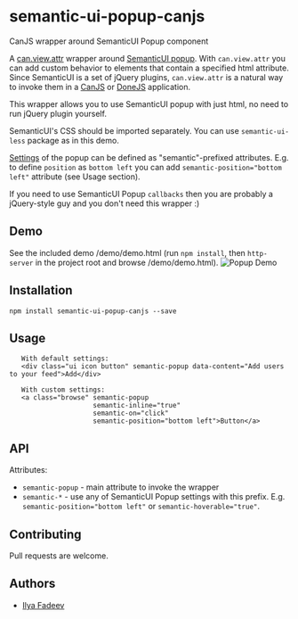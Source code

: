 # semantic-ui-popup-canjs
CanJS wrapper around SemanticUI Popup component

A [can.view.attr](https://canjs.com/docs/can.view.attr.html) wrapper around [SemanticUI popup](http://semantic-ui.com/modules/popup.html). With `can.view.attr` you can add custom behavior to elements that contain a specified html attribute. Since SemanticUI is a set of jQuery plugins, `can.view.attr` is a natural way to invoke them in a [CanJS](https://canjs.com) or [DoneJS](https://donejs.com/) application.

This wrapper allows you to use SemanticUI popup with just html, no need to run jQuery plugin yourself.

SemanticUI's CSS should be imported separately. You can use `semantic-ui-less` package as in this demo.

[Settings](http://semantic-ui.com/modules/popup.html#/settings) of the popup can be defined as "semantic"-prefixed attributes. E.g. to define `position` as `bottom left` you can add `semantic-position="bottom left"` attribute (see Usage section).

If you need to use SemanticUI Popup `callbacks` then you are probably a jQuery-style guy and you don't need this wrapper :)

## Demo

See the included demo /demo/demo.html (run `npm install`, then `http-server` in the project root and browse /demo/demo.html).
![Popup Demo](./dist/demo.png)

## Installation
```
npm install semantic-ui-popup-canjs --save
```

## Usage
```
   With default settings:
   <div class="ui icon button" semantic-popup data-content="Add users to your feed">Add</div>

   With custom settings:
   <a class="browse" semantic-popup
                     semantic-inline="true"
                     semantic-on="click"
                     semantic-position="bottom left">Button</a>
```

## API

Attributes:
- `semantic-popup` - main attribute to invoke the wrapper
- `semantic-*` - use any of SemanticUI Popup settings with this prefix. E.g. `semantic-position="bottom left"` or  `semantic-hoverable="true"`.

## Contributing
Pull requests are welcome.

## Authors
- [Ilya Fadeev](https://github.com/ilyavf)